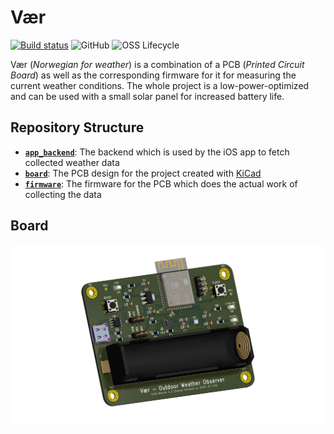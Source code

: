 # Vær
[![Build status](https://github.com/flying7eleven/fenrir-rs/actions/workflows/build.yml/badge.svg)](https://github.com/flying7eleven/fenrir-rs/actions/workflows/build.yml)
![GitHub](https://img.shields.io/github/license/flying7eleven/vaer)
![OSS Lifecycle](https://img.shields.io/osslifecycle/flying7eleven/vaer)

Vær (_Norwegian for weather_) is a combination of a PCB (_Printed Circuit Board_) as well as the corresponding firmware for it for measuring the current weather conditions.
The whole project is a low-power-optimized and can be used with a small solar panel for increased battery life.

## Repository Structure

* **[`app_backend`](app_backend/)**: The backend which is used by the iOS app to fetch collected weather data
* **[`board`](board/)**: The PCB design for the project created with [KiCad](https://www.kicad.org/)
* **[`firmware`](firmware/)**: The firmware for the PCB which does the actual work of collecting the data

## Board
![Vaer PCB 1.3](board/board_rendered_13.png)
